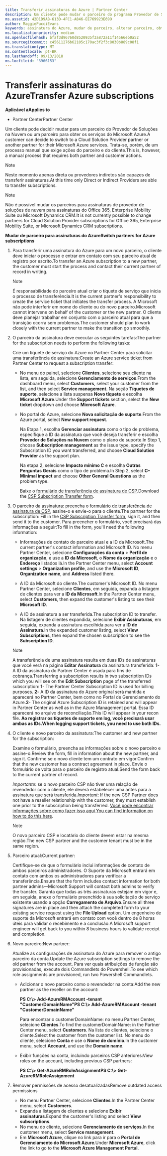 ```yaml
---
title: Transferir assinaturas do Azure | Partner Center
description: Um cliente pode mudar o parceiro do programa Provedor de Soluções na Nuvem que usa para os serviços do Microsoft Azure. No entanto, esse é um processo manual que exige ações do parceiro e do cliente.
ms.assetid: 42D1D9AB-613D-4FC1-A846-EE769923E699
author: MaggiePucciEvans
keywords: assinatura do Azure, mudar de parceiro, alterar parceiro, obter novo parceiro, outro parceiro
ms.localizationpriority: medium
ms.openlocfilehash: bfaf3d96760d8520935f3a872a11f14566eb0a52
ms.sourcegitcommit: c45611276b62105c170ac3f2f3c8030b889c08f1
ms.translationtype: MT
ms.contentlocale: pt-BR
ms.lasthandoff: 09/13/2018
ms.locfileid: "3966153"
---
```

# <a name="transfer-azure-subscriptions"></a><span data-ttu-id="7c50a-105">Transferir assinaturas do Azure</span><span class="sxs-lookup"><span data-stu-id="7c50a-105">Transfer Azure subscriptions</span></span> 

**<span data-ttu-id="7c50a-106">Aplicável a</span><span class="sxs-lookup"><span data-stu-id="7c50a-106">Applies to</span></span>**

-  <span data-ttu-id="7c50a-107">Partner Center</span><span class="sxs-lookup"><span data-stu-id="7c50a-107">Partner Center</span></span>

<span data-ttu-id="7c50a-108">Um cliente pode decidir mudar para um parceiro do Provedor de Soluções na Nuvem ou um parceiro para obter os serviços do Microsoft Azure.</span><span class="sxs-lookup"><span data-stu-id="7c50a-108">A customer can decide to switch to a Cloud Solution Provider partner or another partner for their Microsoft Azure services.</span></span> <span data-ttu-id="7c50a-109">Trata-se, porém, de um processo manual que exige ações do parceiro e do cliente.</span><span class="sxs-lookup"><span data-stu-id="7c50a-109">This is, however, a manual process that requires both partner and customer actions.</span></span>

>[!Note]  
><span data-ttu-id="7c50a-110">Neste momento apenas direta ou provedores indiretos são capazes de transferir assinaturas.</span><span class="sxs-lookup"><span data-stu-id="7c50a-110">At this time only Direct or Indirect Providers are able to transfer subscriptions.</span></span>

>[!Note] 
><span data-ttu-id="7c50a-111">Não é possível mudar os parceiros para assinaturas de provedor de soluções de nuvem para assinaturas do Office 365, Enterprise Mobility Suite ou Microsoft Dynamics CRM.</span><span class="sxs-lookup"><span data-stu-id="7c50a-111">It is not currently possible to change partners for Cloud Solution Provider subscriptions for Office 365, Enterprise Mobility Suite, or Microsoft Dynamics CRM subscriptions.</span></span>



**<span data-ttu-id="7c50a-112">Mudar de parceiro para assinaturas do Azure</span><span class="sxs-lookup"><span data-stu-id="7c50a-112">Switch partners for Azure subscriptions</span></span>**

1.  <span data-ttu-id="7c50a-113">Para transferir uma assinatura do Azure para um novo parceiro, o cliente deve iniciar o processo e entrar em contato com seu parceiro atual de registro por escrito.</span><span class="sxs-lookup"><span data-stu-id="7c50a-113">To transfer an Azure subscription to a new partner, the customer must start the process and contact their current partner of record in writing.</span></span> 

    >[!Note]
    ><span data-ttu-id="7c50a-114">É responsabilidade do parceiro atual criar o tíquete de serviço que inicia o processo de transferência.</span><span class="sxs-lookup"><span data-stu-id="7c50a-114">It is the current partner's responsibility to create the service ticket that initiates the transfer process.</span></span> <span data-ttu-id="7c50a-115">A Microsoft não pode interferir em nome do cliente ou do novo parceiro.</span><span class="sxs-lookup"><span data-stu-id="7c50a-115">Microsoft cannot intervene on behalf of the customer or the new partner.</span></span> <span data-ttu-id="7c50a-116">O cliente deve planejar trabalhar em conjunto com o parceiro atual para que a transição ocorra sem problemas.</span><span class="sxs-lookup"><span data-stu-id="7c50a-116">The customer should plan to work closely with the current partner to make the transition go smoothly.</span></span>

2.  <span data-ttu-id="7c50a-117">O parceiro da assinatura deve executar as seguintes tarefas:</span><span class="sxs-lookup"><span data-stu-id="7c50a-117">The partner for the subscription needs to perform the following tasks:</span></span>

    <span data-ttu-id="7c50a-118">Crie um tíquete de serviço do Azure no Partner Center para solicitar uma transferência de assinatura:</span><span class="sxs-lookup"><span data-stu-id="7c50a-118">Create an Azure service ticket from Partner Center to request a subscription transfer:</span></span>

    -   <span data-ttu-id="7c50a-119">No menu do painel, selecione **Clientes**, selecione seu cliente na lista, em seguida, selecione **Gerenciamento de serviços**.</span><span class="sxs-lookup"><span data-stu-id="7c50a-119">From the dashboard menu, select **Customers**, select your customer from the list, and then select **Service management**.</span></span> <span data-ttu-id="7c50a-120">Na seção **Tíquetes de suporte**, selecione a lista suspensa **Novo tíquete** e escolha **Microsoft Azure**.</span><span class="sxs-lookup"><span data-stu-id="7c50a-120">Under the **Support tickets** section, select the **New ticket** dropdown and choose **Microsoft Azure**.</span></span>

    -   <span data-ttu-id="7c50a-121">No portal do Azure, selecione **Nova solicitação de suporte**.</span><span class="sxs-lookup"><span data-stu-id="7c50a-121">From the Azure portal, select **New support request**.</span></span>

        <span data-ttu-id="7c50a-122">Na Etapa 1, escolha **Gerenciar assinatura** como o tipo de problema, especifique a ID da assinatura que você deseja transferir e escolha **Provedor de Soluções na Nuvem** como o plano de suporte.</span><span class="sxs-lookup"><span data-stu-id="7c50a-122">In Step 1, choose **Subscription management** as the issue type, specify the Subscription ID you want transferred, and choose **Cloud Solution Provider** as the support plan.</span></span>

        <span data-ttu-id="7c50a-123">Na etapa 2, selecione **Impacto mínimo C** e escolha **Outras Perguntas Gerais** como o tipo de problema.</span><span class="sxs-lookup"><span data-stu-id="7c50a-123">In Step 2, select **C–Minimal impact** and choose **Other General Questions** as the problem type.</span></span>

        <span data-ttu-id="7c50a-124">Baixe o [formulário de transferência de assinatura de CSP](https://assets.windowsphone.com/5222c408-e546-4e01-b72a-2ec7d4c43d57/CSP_Subscription_Transfer_Form_Azure_InvariantCulture_Default.zip).</span><span class="sxs-lookup"><span data-stu-id="7c50a-124">Download the [CSP Subscription Transfer form](https://assets.windowsphone.com/5222c408-e546-4e01-b72a-2ec7d4c43d57/CSP_Subscription_Transfer_Form_Azure_InvariantCulture_Default.zip).</span></span>

3.  <span data-ttu-id="7c50a-125">O parceiro da assinatura: preencha o [formulário de transferência de assinatura de CSP](https://assets.windowsphone.com/5222c408-e546-4e01-b72a-2ec7d4c43d57/CSP_Subscription_Transfer_Form_Azure_InvariantCulture_Default.zip), assine-o e envie-o para o cliente.</span><span class="sxs-lookup"><span data-stu-id="7c50a-125">The partner for the subscription: Fill in the [CSP Subscription Transfer form](https://assets.windowsphone.com/5222c408-e546-4e01-b72a-2ec7d4c43d57/CSP_Subscription_Transfer_Form_Azure_InvariantCulture_Default.zip), sign it, and then send it to the customer.</span></span> <span data-ttu-id="7c50a-126">Para preencher o formulário, você precisará das informações a seguir:</span><span class="sxs-lookup"><span data-stu-id="7c50a-126">To fill in the form, you'll need the following information:</span></span>

    -   <span data-ttu-id="7c50a-127">Informações de contato do parceiro atual e a ID da Microsoft.</span><span class="sxs-lookup"><span data-stu-id="7c50a-127">The current partner's contact information and Microsoft ID.</span></span> <span data-ttu-id="7c50a-128">No menu Partner Center, selecione **Configurações da conta** &gt; **Perfil de organização**, e use a **ID da Microsoft**, o **Nome da organização** e o **Endereço** listados lá.</span><span class="sxs-lookup"><span data-stu-id="7c50a-128">In the Partner Center menu, select **Account settings** &gt; **Organization profile**, and use the **Microsoft ID**, **Organization name**, and **Address** listed there.</span></span>

    -   <span data-ttu-id="7c50a-129">A ID da Microsoft do cliente.</span><span class="sxs-lookup"><span data-stu-id="7c50a-129">The customer's Microsoft ID.</span></span> <span data-ttu-id="7c50a-130">No menu Partner Center, selecione **Clientes**, em seguida, expanda a listagem de clientes para ver a **ID da Microsoft**.</span><span class="sxs-lookup"><span data-stu-id="7c50a-130">In the Partner Center menu, select **Customers**, then expand the customer's listing to see their **Microsoft ID**.</span></span>

    -   <span data-ttu-id="7c50a-131">A ID de assinatura a ser transferida.</span><span class="sxs-lookup"><span data-stu-id="7c50a-131">The subscription ID to transfer.</span></span> <span data-ttu-id="7c50a-132">Na listagem de clientes expandida, selecione **Exibir Assinaturas**, em seguida, expanda a assinatura escolhida para ver a **ID de Assinatura**.</span><span class="sxs-lookup"><span data-stu-id="7c50a-132">In the expanded customer listing, select **View Subscriptions**, then expand the chosen subscription to see the **Subscription ID**.</span></span>

     >[!Note]
     ><span data-ttu-id="7c50a-133">A transferência de uma assinatura resulta em duas IDs de assinaturas que você verá na página **Editar Assinatura** da assinatura transferida: **1**- A ID da assinatura do Partner Center é usada para fins de cobrança.</span><span class="sxs-lookup"><span data-stu-id="7c50a-133">Transferring a subscription results in two subscription IDs which you will see on the **Edit Subscription** page of the transferred subscription: **1**- The Partner Center Subscription ID is used for billing purposes.</span></span> 
    <span data-ttu-id="7c50a-134">**2**- A ID da assinatura do Azure original será mantida e aparecerá no Partner Center, bem como no Portal de Gerenciamento do Azure.</span><span class="sxs-lookup"><span data-stu-id="7c50a-134">**2**-  The original Azure Subscription ID is retained and will appear in Partner Center as well as in the Azure Management portal.</span></span> <span data-ttu-id="7c50a-135">Essa ID aparecerá no arquivo de reconciliação.</span><span class="sxs-lookup"><span data-stu-id="7c50a-135">This ID will appear in your recon file.</span></span>  **<span data-ttu-id="7c50a-136">Ao registrar os tíquetes de suporte em log, você precisará usar ambas as IDs.</span><span class="sxs-lookup"><span data-stu-id="7c50a-136">When logging support tickets, you need to use both IDs.</span></span>**

4.  <span data-ttu-id="7c50a-137">O cliente e novo parceiro da assinatura:</span><span class="sxs-lookup"><span data-stu-id="7c50a-137">The customer and new partner for the subscription:</span></span>

    <span data-ttu-id="7c50a-138">Examine o formulário, preencha as informações sobre o novo parceiro e assine-o.</span><span class="sxs-lookup"><span data-stu-id="7c50a-138">Review the form, fill in information about the new partner, and sign it.</span></span> <span data-ttu-id="7c50a-139">Confirme se o novo cliente tem um contrato em vigor.</span><span class="sxs-lookup"><span data-stu-id="7c50a-139">Confirm that the new customer has a contract agreement in place.</span></span> <span data-ttu-id="7c50a-140">Envie o formulário de volta para o parceiro de registro atual.</span><span class="sxs-lookup"><span data-stu-id="7c50a-140">Send the form back to the current partner of record.</span></span>

    <span data-ttu-id="7c50a-141">*Importante*: se o novo parceiro CSP não tiver uma relação de revendedor com o cliente, ele deverá estabelecer uma antes para a assinatura que será transferida.</span><span class="sxs-lookup"><span data-stu-id="7c50a-141">*Important*: If the new CSP Partner does not have a reseller relationship with the customer, they must establish one prior to the subscription being transferred.</span></span> <span data-ttu-id="7c50a-142">[Você pode encontrar informações sobre como fazer isso aqui](request-a-relationship-with-a-customer.md).</span><span class="sxs-lookup"><span data-stu-id="7c50a-142">[You can find information on how to do this here](request-a-relationship-with-a-customer.md).</span></span>

    >[!Note]
    ><span data-ttu-id="7c50a-143">O novo parceiro CSP e locatário do cliente devem estar na mesma região.</span><span class="sxs-lookup"><span data-stu-id="7c50a-143">The new CSP partner and the customer tenant must be in the same region.</span></span> 

5.  <span data-ttu-id="7c50a-144">Parceiro atual:</span><span class="sxs-lookup"><span data-stu-id="7c50a-144">Current partner:</span></span>

    <span data-ttu-id="7c50a-145">Certifique-se de que o formulário inclui informações de contato de ambos parceiros administradores. O Suporte da Microsoft entrará em contato com ambos os administradores para verificar a transferência.</span><span class="sxs-lookup"><span data-stu-id="7c50a-145">Ensure that the form includes contact information for both partner admins—Microsoft Support will contact both admins to verify the transfer.</span></span> <span data-ttu-id="7c50a-146">Garanta que todas as três assinaturas estejam em vigor e, em seguida, anexe o formulário preenchido à sua solicitação de serviço existente usando a opção **Carregamento de Arquivo**.</span><span class="sxs-lookup"><span data-stu-id="7c50a-146">Ensure all three signatures are in place and then attach the completed form to your existing service request using the **File Upload** option.</span></span> <span data-ttu-id="7c50a-147">Um engenheiro de suporte da Microsoft entrará em contato com você dentro de 8 horas úteis para validar o recebimento e a conclusão.</span><span class="sxs-lookup"><span data-stu-id="7c50a-147">A Microsoft support engineer will get back to you within 8 business hours to validate receipt and completion.</span></span>

6.  <span data-ttu-id="7c50a-148">Novo parceiro:</span><span class="sxs-lookup"><span data-stu-id="7c50a-148">New partner:</span></span>

    <span data-ttu-id="7c50a-149">Atualize as configurações de assinatura do Azure para remover o antigo parceiro da conta.</span><span class="sxs-lookup"><span data-stu-id="7c50a-149">Update the Azure subscription settings to remove the old partner from the account.</span></span> <span data-ttu-id="7c50a-150">Para ver quais atribuições de função são provisionadas, execute dois Commandlets do Powershell.</span><span class="sxs-lookup"><span data-stu-id="7c50a-150">To see which role assignments are provisioned, run two Powershell Commandlets.</span></span>

    -   <span data-ttu-id="7c50a-151">Adicionar o novo parceiro como o revendedor na conta:</span><span class="sxs-lookup"><span data-stu-id="7c50a-151">Add the new partner as the reseller on the account:</span></span>

        **<span data-ttu-id="7c50a-152">PS C:\\&gt; Add-AzureRMAccount -tenant "CustomerDomainName"</span><span class="sxs-lookup"><span data-stu-id="7c50a-152">PS C:\\&gt; Add-AzureRMAccount -tenant "CustomerDomainName"</span></span>**

        <span data-ttu-id="7c50a-153">Para encontrar o customerDomainName: no menu Partner Center, selecione **Clientes**.</span><span class="sxs-lookup"><span data-stu-id="7c50a-153">To find the customerDomainName: in the Partner Center menu, select **Customers**.</span></span> <span data-ttu-id="7c50a-154">Na lista de clientes, selecione o cliente.</span><span class="sxs-lookup"><span data-stu-id="7c50a-154">Select the customer from the customer list.</span></span> <span data-ttu-id="7c50a-155">No menu do cliente, selecione **Conta** e use o **Nome de domínio**.</span><span class="sxs-lookup"><span data-stu-id="7c50a-155">In the customer menu, select **Account**, and use the **Domain name**.</span></span>

    -   <span data-ttu-id="7c50a-156">Exibir funções na conta, incluindo parceiros CSP anteriores:</span><span class="sxs-lookup"><span data-stu-id="7c50a-156">View roles on the account, including previous CSP partners:</span></span>

        **<span data-ttu-id="7c50a-157">PS C:\\&gt; Get-AzureRMRoleAssignment</span><span class="sxs-lookup"><span data-stu-id="7c50a-157">PS C:\\&gt; Get-AzureRMRoleAssignment</span></span>**

7. <span data-ttu-id="7c50a-158">Remover permissões de acesso desatualizadas</span><span class="sxs-lookup"><span data-stu-id="7c50a-158">Remove outdated access permissions</span></span>

    -  <span data-ttu-id="7c50a-159">No menu Partner Center, selecione **Clientes**.</span><span class="sxs-lookup"><span data-stu-id="7c50a-159">In the Partner Center menu, select **Customers**.</span></span> 
    -  <span data-ttu-id="7c50a-160">Expanda a listagem de clientes e selecione **Exibir assinaturas**.</span><span class="sxs-lookup"><span data-stu-id="7c50a-160">Expand the customer's listing and select **View subscriptions**.</span></span> 
    -  <span data-ttu-id="7c50a-161">No menu do cliente, selecione **Gerenciamento de serviços**.</span><span class="sxs-lookup"><span data-stu-id="7c50a-161">In the customer menu, select **Service management**.</span></span> 
    -  <span data-ttu-id="7c50a-162">Em **Microsoft Azure**, clique no link para ir para o **Portal de Gerenciamento do Microsoft Azure**.</span><span class="sxs-lookup"><span data-stu-id="7c50a-162">Under **Microsoft Azure**, click the link to go to the **Microsoft Azure Management Portal**.</span></span>

 

 



